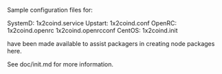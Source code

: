 Sample configuration files for:

SystemD: 1x2coind.service
Upstart: 1x2coind.conf
OpenRC:  1x2coind.openrc
         1x2coind.openrcconf
CentOS:  1x2coind.init

have been made available to assist packagers in creating node packages here.

See doc/init.md for more information.
